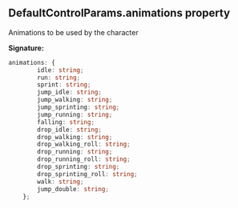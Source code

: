 
## DefaultControlParams.animations property

Animations to be used by the character

**Signature:**

```typescript
animations: {
        idle: string;
        run: string;
        sprint: string;
        jump_idle: string;
        jump_walking: string;
        jump_sprinting: string;
        jump_running: string;
        falling: string;
        drop_idle: string;
        drop_walking: string;
        drop_walking_roll: string;
        drop_running: string;
        drop_running_roll: string;
        drop_sprinting: string;
        drop_sprinting_roll: string;
        walk: string;
        jump_double: string;
    };
```
